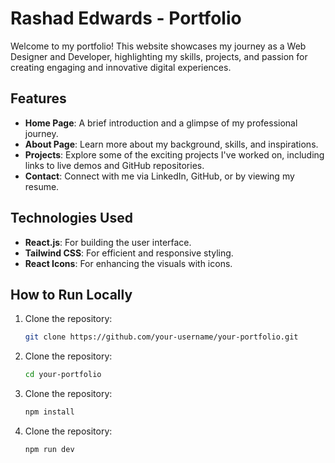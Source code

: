 # Rashad Edwards - Portfolio

Welcome to my portfolio! This website showcases my journey as a Web Designer and Developer, highlighting my skills, projects, and passion for creating engaging and innovative digital experiences.

## Features

- **Home Page**: A brief introduction and a glimpse of my professional journey.
- **About Page**: Learn more about my background, skills, and inspirations.
- **Projects**: Explore some of the exciting projects I've worked on, including links to live demos and GitHub repositories.
- **Contact**: Connect with me via LinkedIn, GitHub, or by viewing my resume.

## Technologies Used

- **React.js**: For building the user interface.
- **Tailwind CSS**: For efficient and responsive styling.
- **React Icons**: For enhancing the visuals with icons.

## How to Run Locally

1. Clone the repository:
   ```bash
   git clone https://github.com/your-username/your-portfolio.git
   ```
2. Clone the repository:
   ```bash
   cd your-portfolio
   ```
3. Clone the repository:
   ```bash
   npm install
   ```
4. Clone the repository:
   ```bash
   npm run dev
   ```
